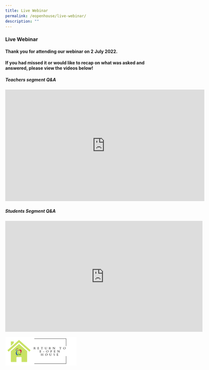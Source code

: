```yaml
---
title: Live Webinar
permalink: /eopenhouse/live-webinar/
description: ""
---
```

### **Live Webinar**

#### Thank you for attending our webinar on 2 July 2022.

#### If you had missed it or would like to recap on what was asked and answered, please view the videos below!

##### **Teachers segment Q&amp;A**

<iframe width="634" height="355" src="https://www.youtube.com/embed/rQH6SMBQTFE" title="Teachers Q&amp;A" frameborder="0" allow="accelerometer; autoplay; clipboard-write; encrypted-media; gyroscope; picture-in-picture" allowfullscreen=""></iframe>

##### **Students Segment Q&amp;A**

<iframe width="628" height="353" src="https://www.youtube.com/embed/FEyzWUS3idE" title="Students Q&amp;A" frameborder="0" allow="accelerometer; autoplay; clipboard-write; encrypted-media; gyroscope; picture-in-picture" allowfullscreen=""></iframe>

<p><a href="https://staging.d3haevm43m8pfu.amplifyapp.com/eopenhouse/overview/">
<img style="width:45%" src="/images/openhouse%20return.png">
</a></p>